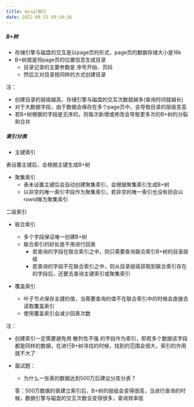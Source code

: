 ```yaml
---
title: mysql索引
date: 2022-09-15 09:34:36
---
```




##### B+树

- 存储引擎与磁盘的交互是以page页的形式，page页的数据存储大小是16k
- B+树就是将page页的位置信息生成目录
  - 目录记录的主要参数是 序号开始、页码
  - 然后又对目录按同样的方式创建目录

注：

- 创建目录的层级越高，存储引擎与磁盘的交互次数就越多(查询时间就越长)
- 对于大数据字段，由于数据会保存在多个page页中，会导致目录的层级变高
- 若B+树根据的字段是无序的，则每次新增或修改会导致更多次的B+树的分裂和合并



##### 索引分类

- 主键索引

表设置主键后，会根据主键生成B+树

- 聚集索引
  - 表未设置主键后会自动创建聚集索引，会根据聚集索引生成B+树
  - 以非空的唯一索引字段作为聚集索引，若非空的唯一索引也没有则会以rowid做为聚集索引

二级索引

- 联合索引
  - 多个字段保证唯一创建B+树
  - 联合索引的好处是不用进行回表
    - 若查询的字段在联合索引之中，则只需要查询联合索引B+树的目录层级
    - 若查询的字段不在联合索引之中，则从目录层级获取到联合索引存在的字段后，还要去查询主键索引或聚集索引

- 覆盖索引
  - 叶子节点保存主键的值，当需要查询的值不在联合索引中的时候会直接去读取覆盖索引
  - 使用覆盖索引会减少回表次数

注：

- 创建索引一定需要避免用 散列性不强 的字段作为索引，即若多个数据该字段都是同样的数据，在进行B+树寻找的时候，找到的范围会很大，索引的作用就不大了

- 面试题：

  - 为什么一张表的数据达到500万后建议分库分表？

  答：500万数据的表建立索引后，B+树的层级会变得很高，当进行查询的时候，数据引擎与磁盘的交互次数会变得很多，查询效率低























